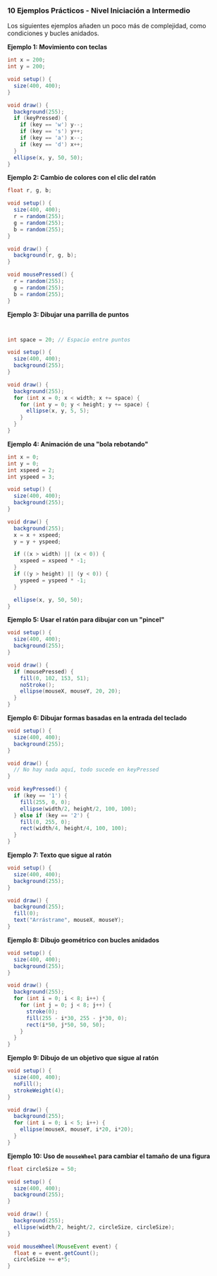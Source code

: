 
### 10 Ejemplos Prácticos - Nivel Iniciación a Intermedio

Los siguientes ejemplos añaden un poco más de complejidad, como condiciones y bucles anidados.

**Ejemplo 1: Movimiento con teclas**
```java
int x = 200;
int y = 200;

void setup() {
  size(400, 400);
}

void draw() {
  background(255);
  if (keyPressed) {
    if (key == 'w') y--;
    if (key == 's') y++;
    if (key == 'a') x--;
    if (key == 'd') x++;
  }
  ellipse(x, y, 50, 50);
}
```

**Ejemplo 2: Cambio de colores con el clic del ratón**
```java
float r, g, b;

void setup() {
  size(400, 400);
  r = random(255);
  g = random(255);
  b = random(255);
}

void draw() {
  background(r, g, b);
}

void mousePressed() {
  r = random(255);
  g = random(255);
  b = random(255);
}
```

**Ejemplo 3: Dibujar una parrilla de puntos**
```java


int space = 20; // Espacio entre puntos

void setup() {
  size(400, 400);
  background(255);
}

void draw() {
  background(255);
  for (int x = 0; x < width; x += space) {
    for (int y = 0; y < height; y += space) {
      ellipse(x, y, 5, 5);
    }
  }
}
```

**Ejemplo 4: Animación de una "bola rebotando"**
```java
int x = 0;
int y = 0;
int xspeed = 2;
int yspeed = 3;

void setup() {
  size(400, 400);
  background(255);
}

void draw() {
  background(255);
  x = x + xspeed;
  y = y + yspeed;

  if ((x > width) || (x < 0)) {
    xspeed = xspeed * -1;
  }
  if ((y > height) || (y < 0)) {
    yspeed = yspeed * -1;
  }

  ellipse(x, y, 50, 50);
}
```

**Ejemplo 5: Usar el ratón para dibujar con un "pincel"**
```java
void setup() {
  size(400, 400);
  background(255);
}

void draw() {
  if (mousePressed) {
    fill(0, 102, 153, 51);
    noStroke();
    ellipse(mouseX, mouseY, 20, 20);
  }
}
```

**Ejemplo 6: Dibujar formas basadas en la entrada del teclado**
```java
void setup() {
  size(400, 400);
  background(255);
}

void draw() {
  // No hay nada aquí, todo sucede en keyPressed
}

void keyPressed() {
  if (key == '1') {
    fill(255, 0, 0);
    ellipse(width/2, height/2, 100, 100);
  } else if (key == '2') {
    fill(0, 255, 0);
    rect(width/4, height/4, 100, 100);
  }
}
```

**Ejemplo 7: Texto que sigue al ratón**
```java
void setup() {
  size(400, 400);
  background(255);
}

void draw() {
  background(255);
  fill(0);
  text("Arrástrame", mouseX, mouseY);
}
```

**Ejemplo 8: Dibujo geométrico con bucles anidados**
```java
void setup() {
  size(400, 400);
  background(255);
}

void draw() {
  background(255);
  for (int i = 0; i < 8; i++) {
    for (int j = 0; j < 8; j++) {
      stroke(0);
      fill(255 - i*30, 255 - j*30, 0);
      rect(i*50, j*50, 50, 50);
    }
  }
}
```

**Ejemplo 9: Dibujo de un objetivo que sigue al ratón**
```java
void setup() {
  size(400, 400);
  noFill();
  strokeWeight(4);
}

void draw() {
  background(255);
  for (int i = 0; i < 5; i++) {
    ellipse(mouseX, mouseY, i*20, i*20);
  }
}
```

**Ejemplo 10: Uso de `mouseWheel` para cambiar el tamaño de una figura**
```java
float circleSize = 50;

void setup() {
  size(400, 400);
  background(255);
}

void draw() {
  background(255);
  ellipse(width/2, height/2, circleSize, circleSize);
}

void mouseWheel(MouseEvent event) {
  float e = event.getCount();
  circleSize += e*5;
}
```
